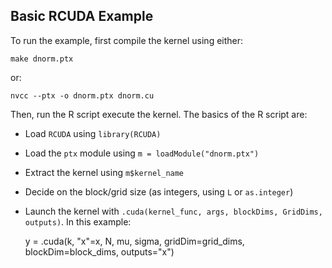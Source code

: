 ## Basic RCUDA Example

To run the example, first compile the kernel using either:

	make dnorm.ptx

or:

	nvcc --ptx -o dnorm.ptx dnorm.cu


Then, run the R script execute the kernel. The basics of the R script are:

+ Load `RCUDA` using `library(RCUDA)`
+ Load the `ptx` module using `m = loadModule("dnorm.ptx")`
+ Extract the kernel using `m$kernel_name`
+ Decide on the block/grid size (as integers, using `L` or `as.integer`)
+ Launch the kernel with `.cuda(kernel_func, args, blockDims, GridDims, outputs)`. In this example:

	y = .cuda(k, "x"=x, N, mu, sigma, gridDim=grid_dims, blockDim=block_dims, outputs="x")


